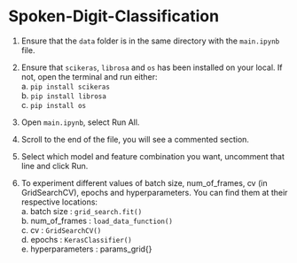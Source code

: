# Spoken-Digit-Classification

1. Ensure that the `data` folder is in the same directory with the `main.ipynb` file.

2. Ensure that `scikeras`, `librosa` and `os` has been installed on your local. If not, open the terminal and run either:<br>
    a. `pip install scikeras`<br>
    b. `pip install librosa`<br>
    c. `pip install os`<br>

3. Open `main.ipynb`, select Run All.

4. Scroll to the end of the file, you will see a commented section.

5. Select which model and feature combination you want, uncomment that line and click Run.

6. To experiment different values of batch size, num_of_frames, cv (in GridSearchCV), epochs and hyperparameters. You can find them at their respective locations:<br>
    a. batch size : `grid_search.fit()`<br>
    b. num_of_frames : `load_data_function()`<br>
    c. cv : `GridSearchCV()`<br>
    d. epochs : `KerasClassifier()`<br>
    e. hyperparameters : params_grid{}
